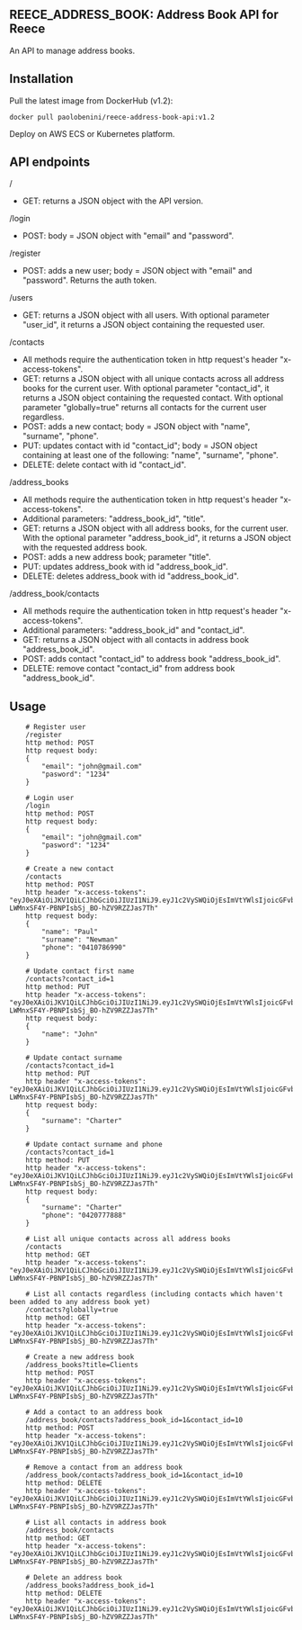 ## REECE_ADDRESS_BOOK: Address Book API for Reece

An API to manage address books.

Installation
------------

Pull the latest image from DockerHub (v1.2):

    docker pull paolobenini/reece-address-book-api:v1.2

Deploy on AWS ECS or Kubernetes platform.


API endpoints
-------------

/
- GET: returns a JSON object with the API version.

/login 
- POST: body = JSON object with "email" and "password".

/register
- POST: adds a new user; body = JSON object with "email" and "password".
Returns the auth token.

/users
- GET: returns a JSON object with all users. With optional parameter "user_id", it returns a JSON object containing the requested user.

/contacts
- All methods require the authentication token in http request's header "x-access-tokens".
- GET: returns a JSON object with all unique contacts across all address books for the current user. With optional parameter "contact_id", it returns a JSON object containing the requested contact. With optional parameter "globally=true" returns all contacts for the current user regardless.
- POST: adds a new contact; body = JSON object with "name", "surname", "phone".
- PUT: updates contact with id "contact_id"; body = JSON object containing at least one of the following:
"name", "surname", "phone".
- DELETE: delete contact with id "contact_id".

/address_books
- All methods require the authentication token in http request's header "x-access-tokens".
- Additional parameters: "address_book_id", "title".
- GET: returns a JSON object with all address books, for the current user. With the optional parameter "address_book_id", it returns a JSON object with the requested address book.
- POST: adds a new address book; parameter "title".
- PUT: updates address_book with id "address_book_id".
- DELETE: deletes address_book with id "address_book_id".

/address_book/contacts
- All methods require the authentication token in http request's header "x-access-tokens".
- Additional parameters: "address_book_id" and "contact_id".
- GET: returns a JSON object with all contacts in address book "address_book_id".
- POST: adds contact "contact_id" to address book "address_book_id".
- DELETE: remove contact "contact_id" from address book "address_book_id".
  
Usage
-----

```plain
    # Register user
    /register
    http method: POST
    http request body:
    {
        "email": "john@gmail.com"
        "pasword": "1234"
    }
```

```plain
    # Login user
    /login
    http method: POST
    http request body:
    {
        "email": "john@gmail.com"
        "pasword": "1234"
    }
```

```plain
    # Create a new contact
    /contacts
    http method: POST
    http header "x-access-tokens": "eyJ0eXAiOiJKV1QiLCJhbGciOiJIUzI1NiJ9.eyJ1c2VySWQiOjEsImVtYWlsIjoicGFvbG9AZmFrZWRvbWFpbi5jb20ifQ.jsKRH8-LWMnxSF4Y-PBNPIsbSj_BO-hZV9RZZJas7Th"
    http request body:
    {
        "name": "Paul"
        "surname": "Newman"
        "phone": "0410786990"
    }
```

```plain
    # Update contact first name
    /contacts?contact_id=1
    http method: PUT
    http header "x-access-tokens": "eyJ0eXAiOiJKV1QiLCJhbGciOiJIUzI1NiJ9.eyJ1c2VySWQiOjEsImVtYWlsIjoicGFvbG9AZmFrZWRvbWFpbi5jb20ifQ.jsKRH8-LWMnxSF4Y-PBNPIsbSj_BO-hZV9RZZJas7Th"
    http request body:
    {
        "name": "John"
    }
```

```plain
    # Update contact surname
    /contacts?contact_id=1
    http method: PUT
    http header "x-access-tokens": "eyJ0eXAiOiJKV1QiLCJhbGciOiJIUzI1NiJ9.eyJ1c2VySWQiOjEsImVtYWlsIjoicGFvbG9AZmFrZWRvbWFpbi5jb20ifQ.jsKRH8-LWMnxSF4Y-PBNPIsbSj_BO-hZV9RZZJas7Th"
    http request body:
    {
        "surname": "Charter"
    }
```

```plain
    # Update contact surname and phone
    /contacts?contact_id=1
    http method: PUT
    http header "x-access-tokens": "eyJ0eXAiOiJKV1QiLCJhbGciOiJIUzI1NiJ9.eyJ1c2VySWQiOjEsImVtYWlsIjoicGFvbG9AZmFrZWRvbWFpbi5jb20ifQ.jsKRH8-LWMnxSF4Y-PBNPIsbSj_BO-hZV9RZZJas7Th"
    http request body:
    {
        "surname": "Charter"
        "phone": "0420777888"
    }
```

```plain
    # List all unique contacts across all address books
    /contacts
    http method: GET
    http header "x-access-tokens": "eyJ0eXAiOiJKV1QiLCJhbGciOiJIUzI1NiJ9.eyJ1c2VySWQiOjEsImVtYWlsIjoicGFvbG9AZmFrZWRvbWFpbi5jb20ifQ.jsKRH8-LWMnxSF4Y-PBNPIsbSj_BO-hZV9RZZJas7Th"
```

```plain
    # List all contacts regardless (including contacts which haven't been added to any address book yet)
    /contacts?globally=true
    http method: GET
    http header "x-access-tokens": "eyJ0eXAiOiJKV1QiLCJhbGciOiJIUzI1NiJ9.eyJ1c2VySWQiOjEsImVtYWlsIjoicGFvbG9AZmFrZWRvbWFpbi5jb20ifQ.jsKRH8-LWMnxSF4Y-PBNPIsbSj_BO-hZV9RZZJas7Th"
```

```plain
    # Create a new address book
    /address_books?title=Clients
    http method: POST
    http header "x-access-tokens": "eyJ0eXAiOiJKV1QiLCJhbGciOiJIUzI1NiJ9.eyJ1c2VySWQiOjEsImVtYWlsIjoicGFvbG9AZmFrZWRvbWFpbi5jb20ifQ.jsKRH8-LWMnxSF4Y-PBNPIsbSj_BO-hZV9RZZJas7Th"
```

```plain
    # Add a contact to an address book
    /address_book/contacts?address_book_id=1&contact_id=10
    http method: POST
    http header "x-access-tokens": "eyJ0eXAiOiJKV1QiLCJhbGciOiJIUzI1NiJ9.eyJ1c2VySWQiOjEsImVtYWlsIjoicGFvbG9AZmFrZWRvbWFpbi5jb20ifQ.jsKRH8-LWMnxSF4Y-PBNPIsbSj_BO-hZV9RZZJas7Th"
```

```plain
    # Remove a contact from an address book
    /address_book/contacts?address_book_id=1&contact_id=10
    http method: DELETE
    http header "x-access-tokens": "eyJ0eXAiOiJKV1QiLCJhbGciOiJIUzI1NiJ9.eyJ1c2VySWQiOjEsImVtYWlsIjoicGFvbG9AZmFrZWRvbWFpbi5jb20ifQ.jsKRH8-LWMnxSF4Y-PBNPIsbSj_BO-hZV9RZZJas7Th"
```

```plain
    # List all contacts in address book
    /address_book/contacts
    http method: GET
    http header "x-access-tokens": "eyJ0eXAiOiJKV1QiLCJhbGciOiJIUzI1NiJ9.eyJ1c2VySWQiOjEsImVtYWlsIjoicGFvbG9AZmFrZWRvbWFpbi5jb20ifQ.jsKRH8-LWMnxSF4Y-PBNPIsbSj_BO-hZV9RZZJas7Th"
```

```plain
    # Delete an address book
    /address_books?address_book_id=1
    http method: DELETE
    http header "x-access-tokens": "eyJ0eXAiOiJKV1QiLCJhbGciOiJIUzI1NiJ9.eyJ1c2VySWQiOjEsImVtYWlsIjoicGFvbG9AZmFrZWRvbWFpbi5jb20ifQ.jsKRH8-LWMnxSF4Y-PBNPIsbSj_BO-hZV9RZZJas7Th"
```
